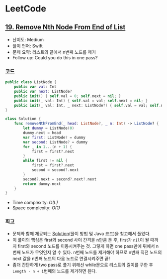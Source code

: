 # LeetCode

## [19. Remove Nth Node From End of List](https://leetcode.com/problems/remove-nth-node-from-end-of-list/)

* 난이도: Medium
* 풀이 언어: Swift
* 문제 요약: 리스트의 끝에서 n번째 노드를 제거
* Follow up:  Could you do this in one pass?

### 코드

```swift
public class ListNode {
    public var val: Int
    public var next: ListNode?
    public init() { self.val = 0; self.next = nil; }
    public init(_ val: Int) { self.val = val; self.next = nil; }
    public init(_ val: Int, _ next: ListNode?) { self.val = val; self.next = next; }
}

class Solution {
    func removeNthFromEnd(_ head: ListNode?, _ n: Int) -> ListNode? {
        let dummy = ListNode(0)
        dummy.next = head
        var first: ListNode? = dummy
        var second: ListNode? = dummy
        for _ in 1...(n + 1) {
            first = first?.next
        }
        while first != nil {
            first = first?.next
            second = second?.next
        }
        second?.next = second?.next?.next
        return dummy.next
    }
}
```

* Time complexity: *O(L)*
* Space complexity: *O(1)*

### 회고

* 문제와 함께 제공되는 [Solution](https://leetcode.com/problems/remove-nth-node-from-end-of-list/solution/)(풀이 방법 및 Java 코드)을 참고해서 풀었다.
* 이 풀이의 핵심은 first와 second 사이 간격을 n만큼 둔 후, first가 `nil`이 될 때까지 first와 second 노드를 이동시켜주는 것. 그렇게 하면 one pass만에 뒤에서 n번째 노드가 무엇인지 알 수 있다. n번째 노드를 제거해야 하므로 n번째 직전 노드의 next 값을 n번째 노드의 다음 노드로 연결시켜주면 끝!
* 좀더 간단하게 two pass로 풀기 위해선 while문으로 리스트의 길이를 구한 후 `Length - n + 1`번째의 노드를 제거하면 된다.